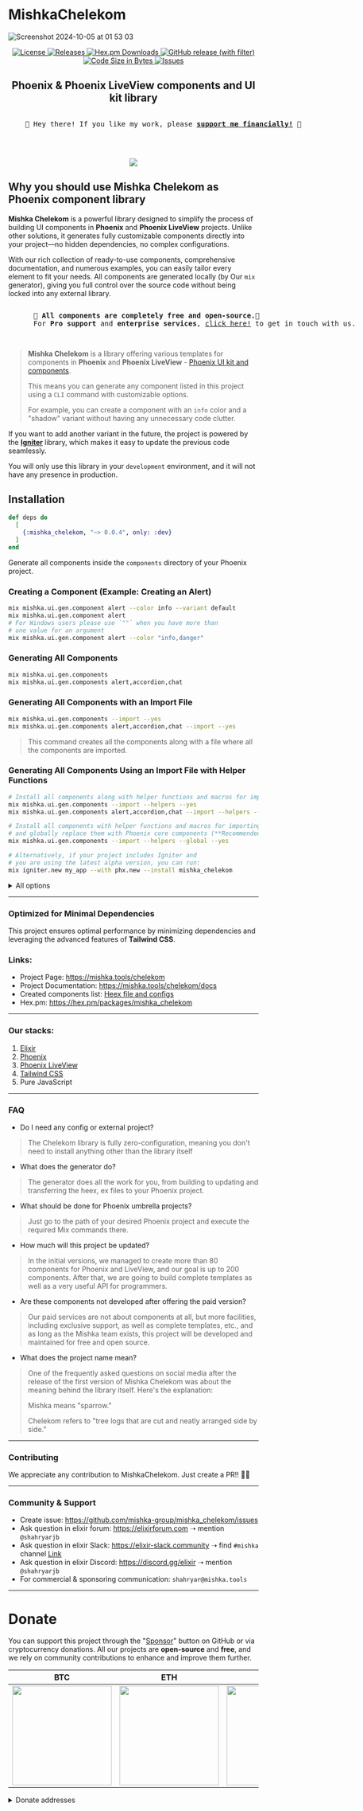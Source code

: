 # MishkaChelekom

<p align="center">

![Screenshot 2024-10-05 at 01 53 03](https://github.com/user-attachments/assets/16860771-e9e8-43f5-8441-d16ad8793ae6)

</p>

<p align="center">
  <a href="https://github.com/mishka-group/mishka_chelekom/blob/master/LICENSE">
    <img alt="License" src="https://img.shields.io/github/license/mishka-group/mishka_chelekom">
  </a>

  <a href="https://hex.pm/packages/mishka_chelekom">
      <img alt="Releases" src="https://img.shields.io/hexpm/v/mishka_chelekom.svg">
  </a>

  <a href="https://hex.pm/packages/mishka_chelekom">
      <img alt="Hex.pm Downloads" src="https://img.shields.io/hexpm/dt/mishka_chelekom">
  </a>

  <a href="https://github.com/mishka-group/mishka_chelekom/releases">
    <img alt="GitHub release (with filter)" src="https://img.shields.io/github/v/release/mishka-group/mishka_chelekom">
  </a>

  <a href="#">
    <img alt="Code Size in Bytes" src="https://img.shields.io/github/languages/code-size/mishka-group/mishka_chelekom">
  </a>

  <a href="https://github.com/mishka-group/mishka_chelekom/issues">
    <img alt="Issues" src="https://img.shields.io/github/issues/mishka-group/mishka_chelekom">
  </a>
</p>

<h2 align="center">Phoenix & Phoenix LiveView components and UI kit library </h2>

<div align="center">
  <pre style="display: inline-block; text-align: left;">
    💖 Hey there! If you like my work, please <b><a href="https://github.com/sponsors/mishka-group">support me financially!</a></b> 💖
  </pre>
</div>

<br />

<p align="center">
  <a href="https://www.buymeacoffee.com/mishkagroup">
    <img src="https://img.buymeacoffee.com/button-api/?text=Donate with Buy Me a Coffee&emoji=☕&slug=mishkagroup&button_colour=FFDD00&font_colour=000000&font_family=Bree&outline_colour=000000&coffee_colour=ffffff" />
  </a>
</p>

## Why you should use Mishka Chelekom as Phoenix component library

**Mishka Chelekom** is a powerful library designed to simplify the process of building UI components in **Phoenix** and **Phoenix LiveView** projects. Unlike other solutions, it generates fully customizable components directly into your project—no hidden dependencies, no complex configurations.

With our rich collection of ready-to-use components, comprehensive documentation, and numerous examples, you can easily tailor every element to fit your needs. All components are generated locally (by Our `mix` generator), giving you full control over the source code without being locked into any external library.

<div align="center">
  <pre style="display: inline-block; text-align: left;">
      <strong>💼 All components are completely free and open-source.🥂</strong>
      For <strong>Pro support</strong> and <strong>enterprise services</strong>, <a href="https://mishka.tools/chelekom/custom-service">click here!</a> to get in touch with us.
  </pre>
</div>

> **Mishka Chelekom** is a library offering various templates for components in **Phoenix** and **Phoenix LiveView** - [Phoenix UI kit and components](https://mishka.tools/chelekom).
>
> This means you can generate any component listed in this project using a `CLI` command with customizable options.
>
> For example, you can create a component with an `info` color and a "shadow" variant without having any unnecessary code clutter.


If you want to add another variant in the future, the project is powered by the [**Igniter**](https://github.com/ash-project/igniter) library, which makes it easy to update the previous code seamlessly.


You will only use this library in your `development` environment, and it will not have any presence in production.

## Installation

```elixir
def deps do
  [
    {:mishka_chelekom, "~> 0.0.4", only: :dev}
  ]
end
```

Generate all components inside the `components` directory of your Phoenix project.

### Creating a Component (Example: Creating an Alert)

```bash
mix mishka.ui.gen.component alert --color info --variant default
mix mishka.ui.gen.component alert
# For Windows users please use `""` when you have more than
# one value for an argument
mix mishka.ui.gen.component alert --color "info,danger"
```

### Generating All Components

```bash
mix mishka.ui.gen.components
mix mishka.ui.gen.components alert,accordion,chat
```

### Generating All Components with an Import File

```bash
mix mishka.ui.gen.components --import --yes
mix mishka.ui.gen.components alert,accordion,chat --import --yes
```

> This command creates all the components along with a file where all the components are imported.

### Generating All Components Using an Import File with Helper Functions

```bash
# Install all components along with helper functions and macros for importing
mix mishka.ui.gen.components --import --helpers --yes
mix mishka.ui.gen.components alert,accordion,chat --import --helpers --yes

# Install all components with helper functions and macros for importing,
# and globally replace them with Phoenix core components (**Recommended**)
mix mishka.ui.gen.components --import --helpers --global --yes

# Alternatively, if your project includes Igniter and
# you are using the latest alpha version, you can run:
mix igniter.new my_app --with phx.new --install mishka_chelekom
```

<details>
  <summary>All options</summary>


  ## Options `mishka.ui.gen.component` task

  * `--variant` or `-v` - Specifies component variant
  * `--color` or `-c` - Specifies component color
  * `--size` or `-s` - Specifies component size
  * `--padding` or `-p` - Specifies component padding
  * `--space` or `-sp` - Specifies component space
  * `--type` or `-t` - Specifies component type
  * `--rounded` or `-r` - Specifies component type
  * `--no-sub-config` - Creates dependent components with default settings
  * `--module` or `-m` - Specifies a custom name for the component module
  * `--sub` - Specifies this task is a sub task
  * `--no-deps` - Specifies this task is created without sub task
  * `--yes` - Makes directly without questions

  ## Options `mishka.ui.gen.components` task

  * `--import` - Generates import file
  * `--helpers` - Specifies helper functions of each component in import file
  * `--global` - Makes components accessible throughout the project without explicit imports
  * `--yes` - Makes directly without questions

  ## Options `mishka.ui.add` task

  * `--no-github` - Specifies a URL without github replacing
  * `--headers` - Specifies a repo url request headers

  ---

</details>

---

### Optimized for Minimal Dependencies

This project ensures optimal performance by minimizing dependencies and leveraging the advanced features of **Tailwind CSS**.

### Links:

- Project Page: https://mishka.tools/chelekom
- Project Documentation: https://mishka.tools/chelekom/docs
- Created components list: [Heex file and configs](https://github.com/mishka-group/mishka_chelekom/tree/master/priv/templates/components)
- Hex.pm: https://hex.pm/packages/mishka_chelekom

---

### Our stacks:

1. [Elixir](https://github.com/elixir-lang/elixir)
2. [Phoenix](https://github.com/phoenixframework/phoenix)
3. [Phoenix LiveView](https://github.com/phoenixframework/phoenix_live_view)
4. [Tailwind CSS](https://github.com/tailwindlabs/tailwindcss)
5. Pure JavaScript

---

### FAQ

* Do I need any config or external project?

> The Chelekom library is fully zero-configuration, meaning you don't need to install anything other than the library itself

* What does the generator do?

> The generator does all the work for you, from building to updating and transferring the heex, ex files to your Phoenix project.

* What should be done for Phoenix umbrella projects?

> Just go to the path of your desired Phoenix project and execute the required Mix commands there.

* How much will this project be updated?

> In the initial versions, we managed to create more than 80 components for Phoenix and LiveView, and our goal is up to 200 components. After that, we are going to build complete templates as well as a very useful API for programmers.

* Are these components not developed after offering the paid version?

> Our paid services are not about components at all, but more facilities, including exclusive support, as well as complete templates, etc., and as long as the Mishka team exists, this project will be developed and maintained for free and open source.

* What does the project name mean?

> One of the frequently asked questions on social media after the release of the first version of Mishka Chelekom was about the meaning behind the library itself. Here's the explanation:
>
> Mishka means "sparrow."
>
> Chelekom refers to "tree logs that are cut and neatly arranged side by side."


---

### Contributing

We appreciate any contribution to MishkaChelekom. Just create a PR!! 🎉🥳

---

### Community & Support

- Create issue: https://github.com/mishka-group/mishka_chelekom/issues
- Ask question in elixir forum: https://elixirforum.com ➝ mention `@shahryarjb`
- Ask question in elixir Slack: https://elixir-slack.community ➝ find `#mishka` channel [Link](https://elixir-lang.slack.com/archives/C08N0U2697W)
- Ask question in elixir Discord: https://discord.gg/elixir ➝ mention `@shahryarjb`
- For commercial & sponsoring communication: `shahryar@mishka.tools`

---

# Donate

You can support this project through the "[Sponsor](https://github.com/sponsors/mishka-group)" button on GitHub or via cryptocurrency donations. All our projects are **open-source** and **free**, and we rely on community contributions to enhance and improve them further.

| **BTC**                                                                                                                            | **ETH**                                                                                                                            | **DOGE**                                                                                                                           | **TRX**                                                                                                                            |
| ---------------------------------------------------------------------------------------------------------------------------------- | ---------------------------------------------------------------------------------------------------------------------------------- | ---------------------------------------------------------------------------------------------------------------------------------- | ---------------------------------------------------------------------------------------------------------------------------------- |
| <img src="https://mishka.tools/images/donate/BTC.png" width="200"> | <img src="https://mishka.tools/images/donate/ETH.png" width="200"> | <img src="https://mishka.tools/images/donate/DOGE.png" width="200"> | <img src="https://mishka.tools/images/donate/TRX.png" width="200"> |

<details>
  <summary>Donate addresses</summary>

**BTC**:‌

```
bc1q24pmrpn8v9dddgpg3vw9nld6hl9n5dkw5zkf2c
```

**ETH**:

```
0xD99feB9db83245dE8B9D23052aa8e62feedE764D
```

**DOGE**:

```
DGGT5PfoQsbz3H77sdJ1msfqzfV63Q3nyH
```

**TRX**:

```
TBamHas3wAxSEvtBcWKuT3zphckZo88puz
```

</details>
